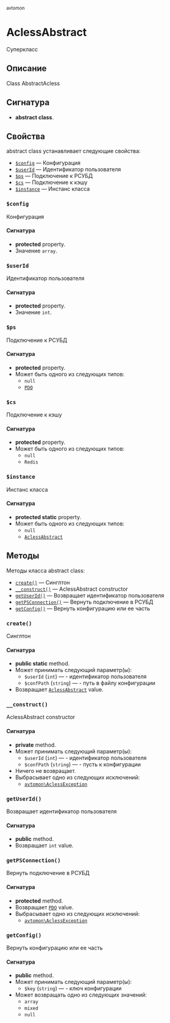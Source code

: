 <small>avtomon</small>

AclessAbstract
==============

Суперкласс

Описание
-----------

Class AbstractAcless

Сигнатура
---------

- **abstract class**.

Свойства
----------

abstract class устанавливает следующие свойства:

- [`$config`](#$config) &mdash; Конфигурация
- [`$userId`](#$userId) &mdash; Идентификатор пользователя
- [`$ps`](#$ps) &mdash; Подключение к РСУБД
- [`$cs`](#$cs) &mdash; Подключение к кэшу
- [`$instance`](#$instance) &mdash; Инстанс класса

### `$config` <a name="config"></a>

Конфигурация

#### Сигнатура

- **protected** property.
- Значение `array`.

### `$userId` <a name="userId"></a>

Идентификатор пользователя

#### Сигнатура

- **protected** property.
- Значение `int`.

### `$ps` <a name="ps"></a>

Подключение к РСУБД

#### Сигнатура

- **protected** property.
- Может быть одного из следующих типов:
    - `null`
    - [`PDO`](http://php.net/class.PDO)

### `$cs` <a name="cs"></a>

Подключение к кэшу

#### Сигнатура

- **protected** property.
- Может быть одного из следующих типов:
    - `null`
    - `Redis`

### `$instance` <a name="instance"></a>

Инстанс класса

#### Сигнатура

- **protected static** property.
- Может быть одного из следующих типов:
    - `null`
    - [`AclessAbstract`](../avtomon/AclessAbstract.md)

Методы
-------

Методы класса abstract class:

- [`create()`](#create) &mdash; Синглтон
- [`__construct()`](#__construct) &mdash; AclessAbstract constructor
- [`getUserId()`](#getUserId) &mdash; Возвращает идентификатор пользователя
- [`getPSConnection()`](#getPSConnection) &mdash; Вернуть подключение в РСУБД
- [`getConfig()`](#getConfig) &mdash; Вернуть конфигурацию или ее часть

### `create()` <a name="create"></a>

Синглтон

#### Сигнатура

- **public static** method.
- Может принимать следующий параметр(ы):
    - `$userId` (`int`) &mdash; - идентификатор пользователя
    - `$confPath` (`string`) &mdash; - путь в файлу конфигурации
- Возвращает [`AclessAbstract`](../avtomon/AclessAbstract.md) value.

### `__construct()` <a name="__construct"></a>

AclessAbstract constructor

#### Сигнатура

- **private** method.
- Может принимать следующий параметр(ы):
    - `$userId` (`int`) &mdash; - идентификатор пользователя
    - `$confPath` (`string`) &mdash; - пусть к конфигурации
- Ничего не возвращает.
- Выбрасывает одно из следующих исключений:
    - [`avtomon\AclessException`](../avtomon/AclessException.md)

### `getUserId()` <a name="getUserId"></a>

Возвращает идентификатор пользователя

#### Сигнатура

- **public** method.
- Возвращает `int` value.

### `getPSConnection()` <a name="getPSConnection"></a>

Вернуть подключение в РСУБД

#### Сигнатура

- **protected** method.
- Возвращает [`PDO`](http://php.net/class.PDO) value.
- Выбрасывает одно из следующих исключений:
    - [`avtomon\AclessException`](../avtomon/AclessException.md)

### `getConfig()` <a name="getConfig"></a>

Вернуть конфигурацию или ее часть

#### Сигнатура

- **public** method.
- Может принимать следующий параметр(ы):
    - `$key` (`string`) &mdash; - ключ конфигурации
- Может возвращать одно из следующих значений:
    - `array`
    - `mixed`
    - `null`

